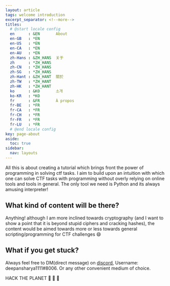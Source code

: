 ```yaml
---
layout: article
tags: welcome introduction
excerpt_separator: <!--more-->
titles:
  # @start locale config
  en      : &EN       About
  en-GB   : *EN
  en-US   : *EN
  en-CA   : *EN
  en-AU   : *EN
  zh-Hans : &ZH_HANS  关于
  zh      : *ZH_HANS
  zh-CN   : *ZH_HANS
  zh-SG   : *ZH_HANS
  zh-Hant : &ZH_HANT  關於
  zh-TW   : *ZH_HANT
  zh-HK   : *ZH_HANT
  ko      : &KO       소개
  ko-KR   : *KO
  fr      : &FR       À propos
  fr-BE   : *FR
  fr-CA   : *FR
  fr-CH   : *FR
  fr-FR   : *FR
  fr-LU   : *FR
  # @end locale config
key: page-about
aside:
  toc: true
sidebar:
  nav: layouts
---
```



All this is about creating a tutorial which brings front the power of programming in solving ctf tasks.
I aim to build upon an intuition with which one can solve CTF tasks with programming without overly relying on online tools and tools in general.
The only tool we need is Python and its always amusing interpreter!

## What kind of content will be there?
Anything! although I am more inclined towards cryptography (and I want to show a point that it is beyond stupid ciphers and cracking hashes), the content would be aimed towards more or less towards general scripting/programming for CTF challenges :smile:

## What if you get stuck?
Always feel free to DM(direct message) on [discord](https://discord.com/new), Username: deepansharya1111#8006.
Or any other convenient medium of choice.

HACK THE PLANET :metal: :metal: :metal:

